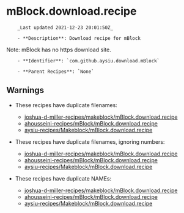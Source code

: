 # mBlock.download.recipe

        _Last updated 2021-12-23 20:01:50Z_

        - **Description**: Download recipe for mBlock
Note: mBlock has no https download site.

        - **Identifier**: `com.github.aysiu.download.mBlock`

        - **Parent Recipes**: `None`


## Warnings

- These recipes have duplicate filenames:
    - [joshua-d-miller-recipes/makeblock/mBlock.download.recipe](/autopkg-dupe-tracker/joshua-d-miller-recipes/makeblock/mBlock.download.recipe)
    - [ahousseini-recipes/mBlock/mBlock.download.recipe](/autopkg-dupe-tracker/ahousseini-recipes/mBlock/mBlock.download.recipe)
    - [aysiu-recipes/Makeblock/mBlock.download.recipe](/autopkg-dupe-tracker/aysiu-recipes/Makeblock/mBlock.download.recipe)

- These recipes have duplicate filenames, ignoring numbers:
    - [joshua-d-miller-recipes/makeblock/mBlock.download.recipe](/autopkg-dupe-tracker/joshua-d-miller-recipes/makeblock/mBlock.download.recipe)
    - [ahousseini-recipes/mBlock/mBlock.download.recipe](/autopkg-dupe-tracker/ahousseini-recipes/mBlock/mBlock.download.recipe)
    - [aysiu-recipes/Makeblock/mBlock.download.recipe](/autopkg-dupe-tracker/aysiu-recipes/Makeblock/mBlock.download.recipe)

- These recipes have duplicate NAMEs:
    - [joshua-d-miller-recipes/makeblock/mBlock.download.recipe](/autopkg-dupe-tracker/joshua-d-miller-recipes/makeblock/mBlock.download.recipe)
    - [ahousseini-recipes/mBlock/mBlock.download.recipe](/autopkg-dupe-tracker/ahousseini-recipes/mBlock/mBlock.download.recipe)
    - [aysiu-recipes/Makeblock/mBlock.download.recipe](/autopkg-dupe-tracker/aysiu-recipes/Makeblock/mBlock.download.recipe)